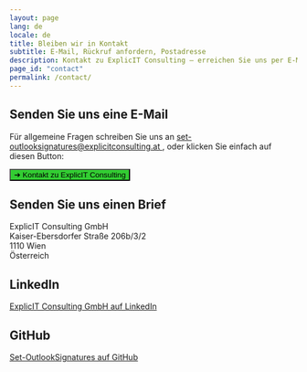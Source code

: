 ```yaml
---
layout: page
lang: de
locale: de
title: Bleiben wir in Kontakt
subtitle: E-Mail, Rückruf anfordern, Postadresse
description: Kontakt zu ExplicIT Consulting – erreichen Sie uns per E-Mail, fordern Sie einen Rückruf an oder senden Sie einen Brief. Finden Sie unsere LinkedIn- und GitHub-Links für weitere Kontaktmöglichkeiten.
page_id: "contact"
permalink: /contact/
---
```

<h2>Senden Sie uns eine E-Mail</h2>
<p>
  Für allgemeine Fragen schreiben Sie uns an 
  <a href="mailto:set-outlooksignatures@explicitconsulting.at">
    set-outlooksignatures@explicitconsulting.at
  </a>, oder klicken Sie einfach auf diesen Button:
</p>
<p>
  <a href="mailto:set-outlooksignatures@explicitconsulting.at">
    <button class="button is-link is-normal is-hovered has-text-black" style="background-color: limegreen">
      ➔ Kontakt zu ExplicIT Consulting
    </button>
  </a>
</p>

<h2>Senden Sie uns einen Brief</h2>
<p>
  ExplicIT Consulting GmbH<br>
  Kaiser-Ebersdorfer Straße 206b/3/2<br>
  1110 Wien<br>
  Österreich
</p>

<h2>LinkedIn</h2>
<p>
  <a href="https://www.linkedin.com/company/explicit-consulting-gmbh">
    ExplicIT Consulting GmbH auf LinkedIn
  </a>
</p>

<h2>GitHub</h2>
<p>
  <a href="https://github.com/Set-OutlookSignatures">
    Set-OutlookSignatures auf GitHub
  </a>
</p>
